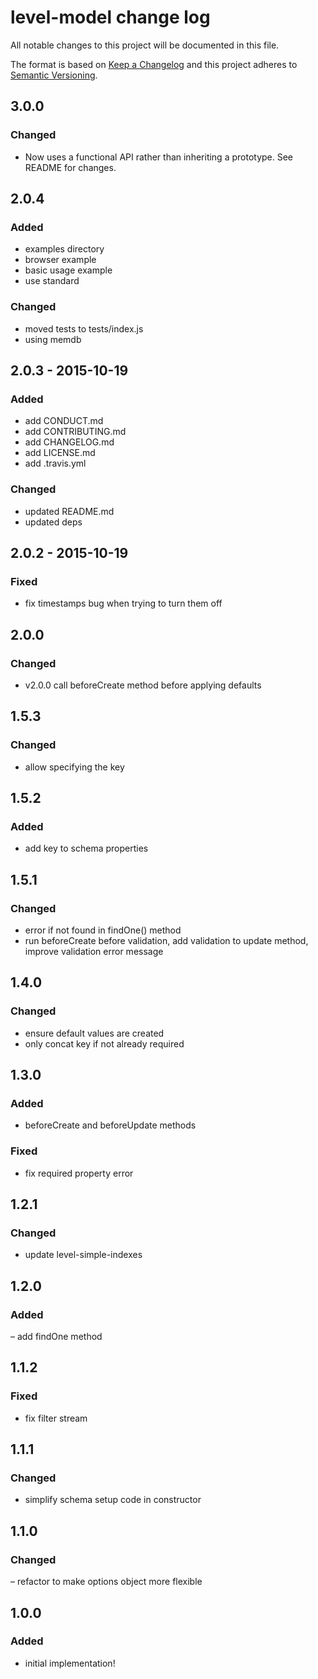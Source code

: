 # level-model change log

All notable changes to this project will be documented in this file.

The format is based on [Keep a Changelog](http://keepachangelog.com/) and this project adheres to [Semantic Versioning](http://semver.org/).

## 3.0.0

### Changed

- Now uses a functional API rather than inheriting a prototype. See README for changes.

## 2.0.4

### Added
- examples directory
- browser example
- basic usage example
- use standard

### Changed
- moved tests to tests/index.js
- using memdb

## 2.0.3 - 2015-10-19

### Added
- add CONDUCT.md  
- add CONTRIBUTING.md
- add CHANGELOG.md
- add LICENSE.md
- add .travis.yml

### Changed
- updated README.md
- updated deps

## 2.0.2 - 2015-10-19

### Fixed
- fix timestamps bug when trying to turn them off 

## 2.0.0

### Changed
- v2.0.0 call beforeCreate method before applying defaults

## 1.5.3
### Changed
- allow specifying the key

## 1.5.2

### Added
- add key to schema properties

## 1.5.1

### Changed
- error if not found in findOne() method  
- run beforeCreate before validation, add validation to update method, improve validation error message  

## 1.4.0

### Changed
- ensure default values are created  
- only concat key if not already required  

## 1.3.0
### Added
 - beforeCreate and beforeUpdate methods

### Fixed
- fix required property error

## 1.2.1
### Changed
- update level-simple-indexes

## 1.2.0 
### Added
– add findOne method

## 1.1.2
### Fixed
- fix filter stream  

## 1.1.1  
### Changed
- simplify schema setup code in constructor  

## 1.1.0
### Changed
– refactor to make options object more flexible  

## 1.0.0
### Added
- initial implementation!
 